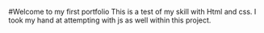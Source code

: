 #Welcome to my first portfolio
This is a test of my skill with Html and css.
I took my hand at attempting with js as well within this project.